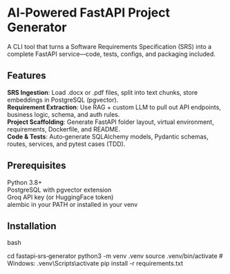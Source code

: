 # AI‑Powered FastAPI Project Generator

A CLI tool that turns a Software Requirements Specification (SRS) into a complete FastAPI service—code, tests, configs, and packaging included.

## Features

**SRS Ingestion**: Load .docx or .pdf files, split into text chunks, store embeddings in PostgreSQL (pgvector).  
**Requirement Extraction**: Use RAG + custom LLM to pull out API endpoints, business logic, schema, and auth rules.  
**Project Scaffolding**: Generate FastAPI folder layout, virtual environment, requirements, Dockerfile, and README.  
**Code & Tests**: Auto‑generate SQLAlchemy models, Pydantic schemas, routes, services, and pytest cases (TDD).  

## Prerequisites

Python 3.8+  
PostgreSQL with pgvector extension  
Groq API key (or HuggingFace token)  
alembic in your PATH or installed in your venv

## Installation
bash

cd fastapi‑srs‑generator
python3 -m venv .venv
source .venv/bin/activate      # Windows: .venv\Scripts\activate
pip install -r requirements.txt